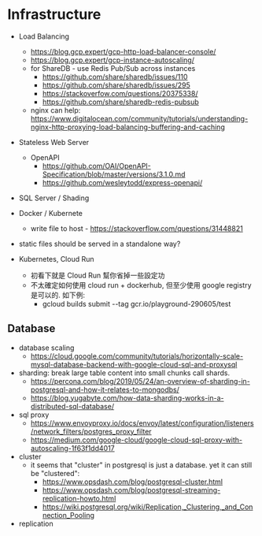 # Infrastructure

 - Load Balancing
   - https://blog.gcp.expert/gcp-http-load-balancer-console/
   - https://blog.gcp.expert/gcp-instance-autoscaling/
   - for ShareDB - use Redis Pub/Sub across instances
     - https://github.com/share/sharedb/issues/110
     - https://github.com/share/sharedb/issues/295
     - https://stackoverfow.com/questions/20375338/
     - https://github.com/share/sharedb-redis-pubsub
   - nginx can help: https://www.digitalocean.com/community/tutorials/understanding-nginx-http-proxying-load-balancing-buffering-and-caching
 - Stateless Web Server
   - OpenAPI
     - https://github.com/OAI/OpenAPI-Specification/blob/master/versions/3.1.0.md
     - https://github.com/wesleytodd/express-openapi/
 - SQL Server / Shading
 - Docker / Kubernete
   - write file to host - https://stackoverflow.com/questions/31448821
 - static files should be served in a standalone way?

 - Kubernetes, Cloud Run
   - 初看下就是 Cloud Run 幫你省掉一些設定功
   - 不太確定如何使用 cloud run + dockerhub, 但至少使用 google registry 是可以的. 如下例:
     - gcloud builds submit --tag gcr.io/playground-290605/test

## Database

 - database scaling
   - https://cloud.google.com/community/tutorials/horizontally-scale-mysql-database-backend-with-google-cloud-sql-and-proxysql
 - sharding: break large table content into small chunks call shards.
   - https://percona.com/blog/2019/05/24/an-overview-of-sharding-in-postgresql-and-how-it-relates-to-mongodbs/
   - https://blog.yugabyte.com/how-data-sharding-works-in-a-distributed-sql-database/
 - sql proxy
   - https://www.envoyproxy.io/docs/envoy/latest/configuration/listeners/network_filters/postgres_proxy_filter
   - https://medium.com/google-cloud/google-cloud-sql-proxy-with-autoscaling-1f63f1dd4017
 - cluster
   - it seems that "cluster" in postgresql is just a database. yet it can still be "clustered":
     - https://www.opsdash.com/blog/postgresql-cluster.html
     - https://www.opsdash.com/blog/postgresql-streaming-replication-howto.html
     - https://wiki.postgresql.org/wiki/Replication,_Clustering,_and_Connection_Pooling
 - replication

